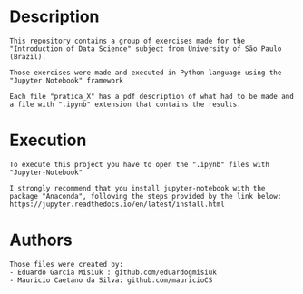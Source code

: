 # Description
	This repository contains a group of exercises made for the "Introduction of Data Science" subject from University of São Paulo (Brazil).

	Those exercises were made and executed in Python language using the "Jupyter Notebook" framework

	Each file "pratica_X" has a pdf description of what had to be made and a file with ".ipynb" extension that contains the results.

# Execution
	To execute this project you have to open the ".ipynb" files with "Jupyter-Notebook"

	I strongly recommend that you install jupyter-notebook with the package "Anaconda", following the steps provided by the link below:
	https://jupyter.readthedocs.io/en/latest/install.html

# Authors
	Those files were created by:
	- Eduardo Garcia Misiuk : github.com/eduardogmisiuk
	- Mauricio Caetano da Silva: github.com/mauricioCS